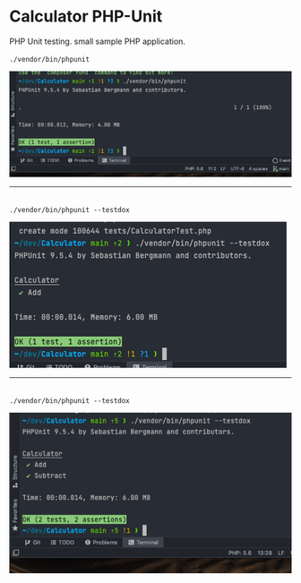 # Calculator PHP-Unit

PHP Unit testing. small sample PHP application.

``./vendor/bin/phpunit ``

![alt=OK](img/ok.png)

***
\
``./vendor/bin/phpunit --testdox``

![alt=OK](img/testdox.png)

***
\
``./vendor/bin/phpunit --testdox``

![alt=OK](img/subtract.png)


